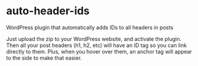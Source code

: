 # auto-header-ids
WordPress plugin that automatically adds IDs to all headers in posts

Just upload the zip to your WordPress website, and activate the plugin. Then all your post headers (h1, h2, etc) will have an ID tag so you can link directly to them. Plus, when you hover over them, an anchor tag will appear to the side to make that easier.
